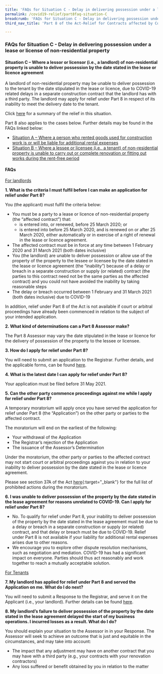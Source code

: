 ```yaml
---
title: 'FAQs for Situation C - Delay in delivering possession under a lease or license of non-residential property'
permalink: /covid19-relief/part8faq-situation-C
breadcrumb: 'FAQs for Situation C - Delay in delivering possession under a lease or license of non-residential property'
third_nav_title: 'Part 8 of the Act-Relief for Contracts affected by Construction Delays'

---
```



### FAQs for Situation C - Delay in delivering possession under a lease or license of non-residential property  ###

#### Situation C – Where a lessor or licensor (i.e., a landlord) of non-residential property is unable to deliver possession by the date stated in the lease or licence agreement ####

A landlord of non-residential property may be unable to deliver possession to the tenant by the date stipulated in the lease or licence, due to COVID-19 related delays in a separate construction contract that the landlord has with a third party. The landlord may apply for relief under Part 8 in respect of its inability to meet the delivery date to the tenant. 

Click [here](/files/Delivering-possession.pdf) for a summary of the relief in this situation.

Part 8 also applies to the cases below. Further details may be found in the FAQs linked below: 
* [Situation A – Where a person who rented goods used for construction work is or will be liable for additional rental expenses](/covid19-relief/part8faq-situation-A)   
* [Situation B – Where a lessee or licensee (i.e., a tenant) of non-residential property is unable to carry out or complete renovation or fitting out works during the rent-free period](/covid19-relief/part8faq-situation-B)  
 

#### FAQs ####

<u>For landlords</u>

**1.	What is the criteria I must fulfil before I can make an application for relief under Part 8?** 

You (the applicant) must fulfil the criteria below: 
* You must be a party to a lease or licence of non-residential property (the “affected contract”) that:
  *	is entered into, or renewed, before 25 March 2020; or
  *	is entered into before 25 March 2020, and is renewed on or after 25 March 2020, either automatically or in exercise of a right of renewal in the lease or licence agreement.
* The affected contract must be in force at any time between 1 February 2020 and 31 March 2021 (both dates inclusive) 
* You (the landlord) are unable to deliver possession or allow use of the property of the property to the lessee or licensee by the date stated in the lease or licence agreement (the “inability”) because of a delay or breach in a separate construction or supply (or related) contract (the parties to this contract need not be the same parties as the affected contract) and you could not have avoided the inability by taking reasonable steps 
* The delay or breach occurred between 1 February and 31 March 2021 (both dates inclusive) due to COVID-19 

In addition, relief under Part 8 of the Act is not available if court or arbitral proceedings have already been commenced in relation to the subject of your intended application. 

**2.	What kind of determinations can a Part 8 Assessor make?** 

The Part 8 Assessor may vary the date stipulated in the lease or licence for the delivery of possession of the property to the lessee or licensee.

**3.	How do I apply for relief under Part 8?** 

You will need to submit an application to the Registrar. Further details, and the applicable forms, can be found [here](/covid19-relief/key-steps-in-part8). 

**4.	What is the latest date I can apply for relief under Part 8?** 

Your application must be filed before 31 May 2021.

**5.	Can the other party commence proceedings against me while I apply for relief under Part 8?** 

A temporary moratorium will apply once you have served the application for relief under Part 8 (the “Application”) on the other party or parties to the affected contract. 

The moratorium will end on the earliest of the following: 
* Your withdrawal of the Application 
* The Registrar’s rejection of the Application 
* The issuance of the Assessor’s Determination 

Under the moratorium, the other party or parties to the affected contract may not start court or arbitral proceedings against you in relation to your inability to deliver possession by the date stated in the lease or licence agreement. 

Please see section 37A of the Act [here](http://sso.agc.gov.sg/Act/COVID19TMA2020){:target="_blank"}  for the full list of prohibited actions during the moratorium. 

**6.	I was unable to deliver possession of the property by the date stated in the lease agreement for reasons unrelated to COVID-19. Can I apply for relief under Part 8?** 

* No. To qualify for relief under Part 8, your inability to deliver possession of the property by the date stated in the lease agreement must be due to a delay or breach in a separate construction or supply (or related) contract, and that delay or breach must be due to COVID-19. Relief under Part 8 is not available if your liability for additional rental expenses arises due to other reasons. 
* We encourage you to explore other dispute resolution mechanisms, such as negotiation and mediation. COVID-19 has had a significant impact on everyone. Parties should thus act reasonably and work together to reach a mutually acceptable solution. 

<u>For Tenants </u>

**7.	My landlord has applied for relief under Part 8 and served the Application on me. What do I do next?** 

You will need to submit a Response to the Registrar, and serve it on the Applicant (i.e., your landlord). Further details can be found [here](/covid19-relief/key-steps-in-part8).  

**8.	My landlord’s failure to deliver possession of the property by the date stated in the lease agreement delayed the start of my business operations. I incurred losses as a result. What do I do?** 

You should explain your situation to the Assessor in in your Response. The Assessor will seek to achieve an outcome that is just and equitable in the circumstances, and may take into account: 
* The impact that any adjustment may have on another contract that you may have with a third party (e.g., your contracts with your renovation contractors) 
* Any loss suffered or benefit obtained by you in relation to the matter

